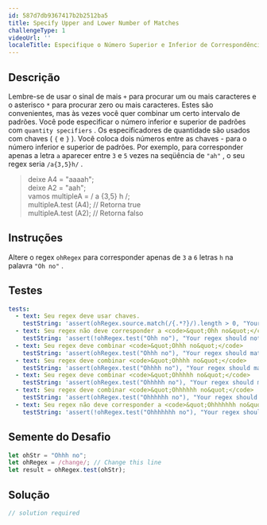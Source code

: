 ```yaml
---
id: 587d7db9367417b2b2512ba5
title: Specify Upper and Lower Number of Matches
challengeType: 1
videoUrl: ''
localeTitle: Especifique o Número Superior e Inferior de Correspondências
---
```


## Descrição
<section id="description"> Lembre-se de usar o sinal de mais <code>+</code> para procurar um ou mais caracteres e o asterisco <code>*</code> para procurar zero ou mais caracteres. Estes são convenientes, mas às vezes você quer combinar um certo intervalo de padrões. Você pode especificar o número inferior e superior de padrões com <code>quantity specifiers</code> . Os especificadores de quantidade são usados ​​com chaves ( <code>{</code> e <code>}</code> ). Você coloca dois números entre as chaves - para o número inferior e superior de padrões. Por exemplo, para corresponder apenas a letra <code>a</code> aparecer entre <code>3</code> e <code>5</code> vezes na seqüência de <code>&quot;ah&quot;</code> , o seu regex seria <code>/a{3,5}h/</code> . <blockquote> deixe A4 = &quot;aaaah&quot;; <br> deixe A2 = &quot;aah&quot;; <br> vamos multipleA = / a {3,5} h /; <br> multipleA.test (A4); // Retorna true <br> multipleA.test (A2); // Retorna falso </blockquote></section>

## Instruções
<section id="instructions"> Altere o regex <code>ohRegex</code> para corresponder apenas de <code>3</code> a <code>6</code> letras <code>h</code> na palavra <code>&quot;Oh no&quot;</code> . </section>

## Testes
<section id='tests'>

```yml
tests:
  - text: Seu regex deve usar chaves.
    testString: 'assert(ohRegex.source.match(/{.*?}/).length > 0, "Your regex should use curly brackets.");'
  - text: Seu regex não deve corresponder a <code>&quot;Ohh no&quot;</code>
    testString: 'assert(!ohRegex.test("Ohh no"), "Your regex should not match <code>"Ohh no"</code>");'
  - text: Seu regex deve combinar <code>&quot;Ohhh no&quot;</code>
    testString: 'assert(ohRegex.test("Ohhh no"), "Your regex should match <code>"Ohhh no"</code>");'
  - text: Seu regex deve combinar <code>&quot;Ohhhh no&quot;</code>
    testString: 'assert(ohRegex.test("Ohhhh no"), "Your regex should match <code>"Ohhhh no"</code>");'
  - text: Seu regex deve combinar <code>&quot;Ohhhhh no&quot;</code>
    testString: 'assert(ohRegex.test("Ohhhhh no"), "Your regex should match <code>"Ohhhhh no"</code>");'
  - text: Seu regex deve combinar <code>&quot;Ohhhhhh no&quot;</code>
    testString: 'assert(ohRegex.test("Ohhhhhh no"), "Your regex should match <code>"Ohhhhhh no"</code>");'
  - text: Seu regex não deve corresponder a <code>&quot;Ohhhhhhh no&quot;</code>
    testString: 'assert(!ohRegex.test("Ohhhhhhh no"), "Your regex should not match <code>"Ohhhhhhh no"</code>");'

```

</section>

## Semente do Desafio
<section id='challengeSeed'>

<div id='js-seed'>

```js
let ohStr = "Ohhh no";
let ohRegex = /change/; // Change this line
let result = ohRegex.test(ohStr);

```

</div>



</section>

## Solução
<section id='solution'>

```js
// solution required
```
</section>
